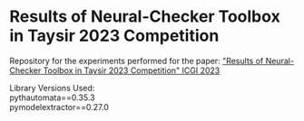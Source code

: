 # Results of Neural-Checker Toolbox in Taysir 2023 Competition
 Repository for the experiments performed for the paper:
 ["Results of Neural-Checker Toolbox in Taysir 2023 Competition" ICGI 2023](https://proceedings.mlr.press/v217/mayr23b/mayr23b.pdf)

Library Versions Used:
<br>pythautomata==0.35.3
<br>pymodelextractor==0.27.0
